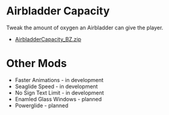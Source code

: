 # Airbladder Capacity
Tweak the amount of oxygen an Airbladder can give the player.

- [AirbladderCapacity_BZ.zip]()

# Other Mods
- Faster Animations - in development
- Seaglide Speed - in development
- No Sign Text Limit - in development
- Enamled Glass Windows - planned
- Powerglide - planned
